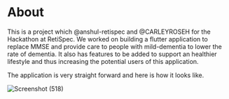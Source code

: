 
# About
This is a project which @anshul-retispec and @CARLEYROSEH for the Hackathon at RetiSpec. We worked on building a flutter application to replace MMSE and provide care to people with mild-dementia to lower the rate of dementia. It also has features to be added to support an healthier lifestyle and thus increasing the potential users of this application.

The application is very straight forward and here is how it looks like.


![Screenshot (518)](https://user-images.githubusercontent.com/87450821/142675977-84334e4c-4603-4964-84ef-66214987a7ba.png)

